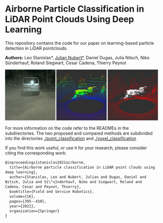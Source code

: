 # Airborne Particle Classification in LiDAR Point Clouds Using Deep Learning

This repository contains the code for our paper on learning-based particle detection in LiDAR pointclouds.

**Authors:** Leo Stanislas*, [Julian Nubert*](https://juliannubert.com/), Daniel Dugas, Julia Nitsch, Niko Sünderhauf, Roland Siegwart, Cesar Cadena, Thierry Peynot

![title_img](imgs/particle_classification.png)

For more information on the code refer to the READMEs in the subdirectories.
The two proposed and compared methods are subdivided into the directories [./point_classification](./point_classification) and [./voxel_classification](./voxel_classification)

If you find this work useful, or use it for your research, please consider citing the corresponding work:
```
@inproceedings{stanislas2021airborne,
  title={Airborne particle classification in LiDAR point clouds using deep learning},
  author={Stanislas, Leo and Nubert, Julian and Dugas, Daniel and Nitsch, Julia and S{\"u}nderhauf, Niko and Siegwart, Roland and Cadena, Cesar and Peynot, Thierry},
  booktitle={Field and Service Robotics},
  volume={16},
  pages={395--410},
  year={2021},
  organization={Springer}
}
```
